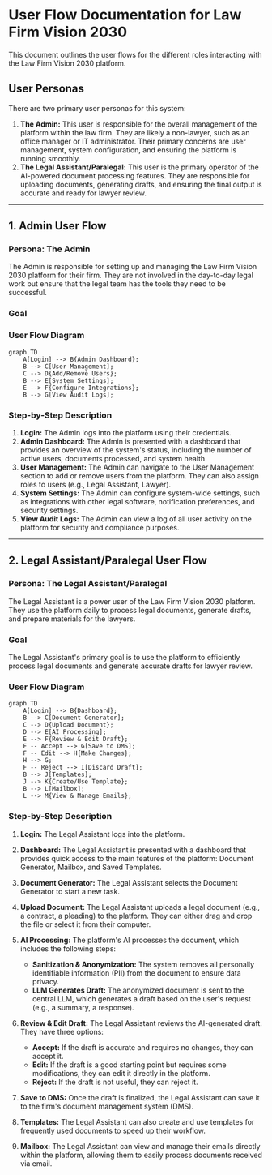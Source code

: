 # User Flow Documentation for Law Firm Vision 2030

This document outlines the user flows for the different roles interacting with the Law Firm Vision 2030 platform.

## User Personas

There are two primary user personas for this system:

1.  **The Admin:** This user is responsible for the overall management of the platform within the law firm. They are likely a non-lawyer, such as an office manager or IT administrator. Their primary concerns are user management, system configuration, and ensuring the platform is running smoothly.
2.  **The Legal Assistant/Paralegal:** This user is the primary operator of the AI-powered document processing features. They are responsible for uploading documents, generating drafts, and ensuring the final output is accurate and ready for lawyer review.

---

## 1. Admin User Flow

### Persona: The Admin

The Admin is responsible for setting up and managing the Law Firm Vision 2030 platform for their firm. They are not involved in the day-to-day legal work but ensure that the legal team has the tools they need to be successful.

### Goal


### User Flow Diagram

```mermaid
graph TD
    A[Login] --> B{Admin Dashboard};
    B --> C[User Management];
    C --> D{Add/Remove Users};
    B --> E[System Settings];
    E --> F{Configure Integrations};
    B --> G[View Audit Logs];
```

### Step-by-Step Description

1.  **Login:** The Admin logs into the platform using their credentials.
2.  **Admin Dashboard:** The Admin is presented with a dashboard that provides an overview of the system's status, including the number of active users, documents processed, and system health.
3.  **User Management:** The Admin can navigate to the User Management section to add or remove users from the platform. They can also assign roles to users (e.g., Legal Assistant, Lawyer).
4.  **System Settings:** The Admin can configure system-wide settings, such as integrations with other legal software, notification preferences, and security settings.
5.  **View Audit Logs:** The Admin can view a log of all user activity on the platform for security and compliance purposes.

---

## 2. Legal Assistant/Paralegal User Flow

### Persona: The Legal Assistant/Paralegal

The Legal Assistant is a power user of the Law Firm Vision 2030 platform. They use the platform daily to process legal documents, generate drafts, and prepare materials for the lawyers.

### Goal

The Legal Assistant's primary goal is to use the platform to efficiently process legal documents and generate accurate drafts for lawyer review.

### User Flow Diagram

```mermaid
graph TD
    A[Login] --> B{Dashboard};
    B --> C[Document Generator];
    C --> D{Upload Document};
    D --> E[AI Processing];
    E --> F{Review & Edit Draft};
    F -- Accept --> G[Save to DMS];
    F -- Edit --> H{Make Changes};
    H --> G;
    F -- Reject --> I[Discard Draft];
    B --> J[Templates];
    J --> K{Create/Use Template};
    B --> L[Mailbox];
    L --> M{View & Manage Emails};
```

### Step-by-Step Description

1.  **Login:** The Legal Assistant logs into the platform.
2.  **Dashboard:** The Legal Assistant is presented with a dashboard that provides quick access to the main features of the platform: Document Generator, Mailbox, and Saved Templates.

    

3.  **Document Generator:** The Legal Assistant selects the Document Generator to start a new task.

    

4.  **Upload Document:** The Legal Assistant uploads a legal document (e.g., a contract, a pleading) to the platform. They can either drag and drop the file or select it from their computer.

    

5.  **AI Processing:** The platform's AI processes the document, which includes the following steps:
    *   **Sanitization & Anonymization:** The system removes all personally identifiable information (PII) from the document to ensure data privacy.
    *   **LLM Generates Draft:** The anonymized document is sent to the central LLM, which generates a draft based on the user's request (e.g., a summary, a response).

6.  **Review & Edit Draft:** The Legal Assistant reviews the AI-generated draft. They have three options:
    *   **Accept:** If the draft is accurate and requires no changes, they can accept it.
    *   **Edit:** If the draft is a good starting point but requires some modifications, they can edit it directly in the platform.
    *   **Reject:** If the draft is not useful, they can reject it.

    

7.  **Save to DMS:** Once the draft is finalized, the Legal Assistant can save it to the firm's document management system (DMS).
8.  **Templates:** The Legal Assistant can also create and use templates for frequently used documents to speed up their workflow.
9.  **Mailbox:** The Legal Assistant can view and manage their emails directly within the platform, allowing them to easily process documents received via email.
